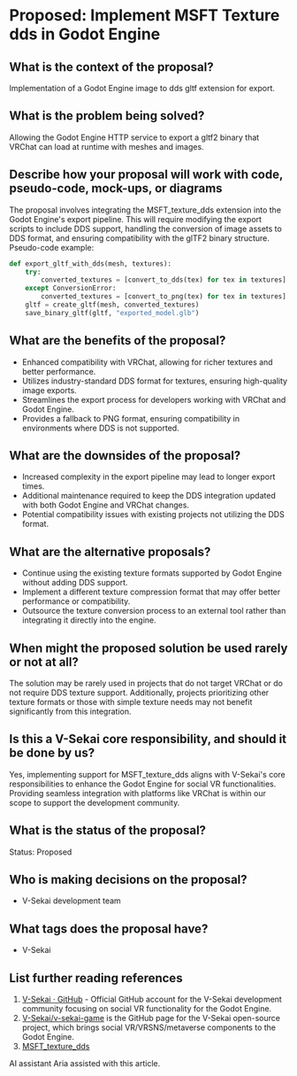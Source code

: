 # Proposed: Implement MSFT Texture dds in Godot Engine

## What is the context of the proposal?

Implementation of a Godot Engine image to dds gltf extension for export.

## What is the problem being solved?

Allowing the Godot Engine HTTP service to export a gltf2 binary that VRChat can load at runtime with meshes and images.

## Describe how your proposal will work with code, pseudo-code, mock-ups, or diagrams

The proposal involves integrating the MSFT_texture_dds extension into the Godot Engine's export pipeline. This will require modifying the export scripts to include DDS support, handling the conversion of image assets to DDS format, and ensuring compatibility with the glTF2 binary structure. Pseudo-code example:

```python
def export_gltf_with_dds(mesh, textures):
    try:
        converted_textures = [convert_to_dds(tex) for tex in textures]
    except ConversionError:
        converted_textures = [convert_to_png(tex) for tex in textures]
    gltf = create_gltf(mesh, converted_textures)
    save_binary_gltf(gltf, "exported_model.glb")
```

## What are the benefits of the proposal?

- Enhanced compatibility with VRChat, allowing for richer textures and better performance.
- Utilizes industry-standard DDS format for textures, ensuring high-quality image exports.
- Streamlines the export process for developers working with VRChat and Godot Engine.
- Provides a fallback to PNG format, ensuring compatibility in environments where DDS is not supported.

## What are the downsides of the proposal?

- Increased complexity in the export pipeline may lead to longer export times.
- Additional maintenance required to keep the DDS integration updated with both Godot Engine and VRChat changes.
- Potential compatibility issues with existing projects not utilizing the DDS format.

## What are the alternative proposals?

- Continue using the existing texture formats supported by Godot Engine without adding DDS support.
- Implement a different texture compression format that may offer better performance or compatibility.
- Outsource the texture conversion process to an external tool rather than integrating it directly into the engine.

## When might the proposed solution be used rarely or not at all?

The solution may be rarely used in projects that do not target VRChat or do not require DDS texture support. Additionally, projects prioritizing other texture formats or those with simple texture needs may not benefit significantly from this integration.

## Is this a V-Sekai core responsibility, and should it be done by us?

Yes, implementing support for MSFT_texture_dds aligns with V-Sekai's core responsibilities to enhance the Godot Engine for social VR functionalities. Providing seamless integration with platforms like VRChat is within our scope to support the development community.

## What is the status of the proposal?

Status: Proposed <!-- Draft | Proposed | Rejected | Accepted | Deprecated | Superseded by -->

## Who is making decisions on the proposal?

- V-Sekai development team

## What tags does the proposal have?

- V-Sekai

## List further reading references

1. [V-Sekai · GitHub](https://github.com/v-sekai) - Official GitHub account for the V-Sekai development community focusing on social VR functionality for the Godot Engine.
2. [V-Sekai/v-sekai-game](https://github.com/v-sekai/v-sekai-game) is the GitHub page for the V-Sekai open-source project, which brings social VR/VRSNS/metaverse components to the Godot Engine.
3. [MSFT_texture_dds](https://github.com/KhronosGroup/glTF/blob/main/extensions/2.0/Vendor/MSFT_texture_dds/README.md)

AI assistant Aria assisted with this article.
